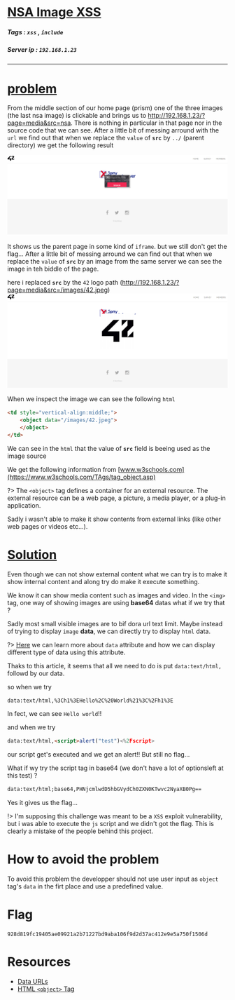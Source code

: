 # <span style="text-decoration: underline"> NSA Image XSS </span>

##### Tags : `xss` , `include`
##### Server ip : `192.168.1.23 `
____

# <span style="text-decoration: underline">problem</span>

From the middle section of our home page (prism) one of the three images (the last nsa image) is clickable and brings us to http://192.168.1.23/?page=media&src=nsa. There is nothing in particular in that page nor in the source code that we can see. After a little bit of messing arround with the `url` we find out that when we replace the `value` of **`src`** by `../` (parent directory) we get the following result

![nsa parent directory](resources/images/nsa_parent_page.png)

It shows us the parent page in some kind of `iframe`. but we still don't get the flag... After a little bit of messing arround we can find out that when we replace the `value` of **`src`** by an image from the same server we can see the image in teh biddle of the page.

here i replaced **`src`** by the `42` logo path  (http://192.168.1.23/?page=media&src=/images/42.jpeg)
![nsa 42 logo](resources/images/nsa_42_logo.png)

When we inspect the image we can see the following `html`

```html
<td style="vertical-align:middle;">
	<object data="/images/42.jpeg">
	</object>
</td>
```

We can see in the `html` that the value of **`src`** field is beeing used as the image source

We get the following information from [www.w3schools.com](https://www.w3schools.com/TAgs/tag_object.asp)

?> The `<object>` tag defines a container for an external resource. The external resource can be a web page, a picture, a media player, or a plug-in application.


Sadly i wasn't able to make it show contents from external links (like other web pages or videos etc...).

# <span style="text-decoration: underline">Solution</span>

Even though we can not show external content what we can try is to make it show internal content and along try do make it execute something.

We know it can show media content such as images and video. In the `<img>` tag, one way of showing images are using **base64** datas what if we try that ?

Sadly most small visible images are to bif dora url text limit. Maybe instead of trying to display `image` **data**, we can directly try to display `html` data.

?> [Here](https://developer.mozilla.org/en-US/docs/Web/HTTP/Basics_of_HTTP/Data_URIs) we can learn more about `data` attribute and how we can display different type of data using this attribute.

Thaks to this article, it seems that all we need to do is put `data:text/html,` followd by our data.

so when we try 

```html
data:text/html,%3Ch1%3EHello%2C%20World%21%3C%2Fh1%3E
```

In fect, we can see `Hello world`!!

and when we try

```html
data:text/html,<script>alert("test")<%2Fscript>
```

our script get's executed and we get an alert!! But still no flag...

What if wy try the script tag in base64 (we don't have a lot of optionsleft at this test) ?

```html
data:text/html;base64,PHNjcmlwdD5hbGVydCh0ZXN0KTwvc2NyaXB0Pg==
```

Yes it gives us the flag...

!> I'm supposing this challenge was meant to be a `XSS` exploit vulnerability, but i was able to execute the `js` script and we didn't got the flag. This is clearly a mistake of the people behind this project.


# How to avoid the problem

To avoid this problem the developper should not use user input as `object` tag's `data` in the firt place and use a predefined value.


# Flag

```text
928d819fc19405ae09921a2b71227bd9aba106f9d2d37ac412e9e5a750f1506d
```

# Resources

- [Data URLs](https://developer.mozilla.org/en-US/docs/Web/HTTP/Basics_of_HTTP/Data_URIs)
- [HTML `<object>` Tag](https://www.w3schools.com/TAgs/tag_object.asp)